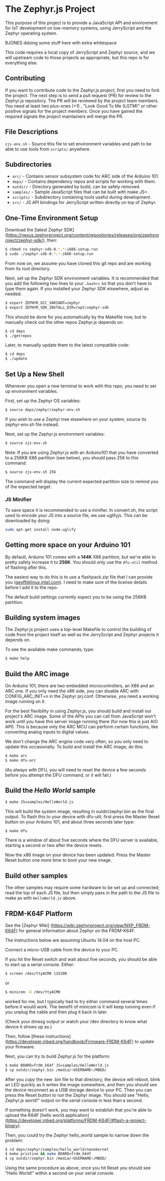 # The Zephyr.js Project

This purpose of this project is to provide a JavaScript API and environment
for IoT development on low-memory systems, using JerryScript and the Zephyr
operating system.

BJONES ddoing some stuff here with extra whitespace


This code requires a local copy of JerryScript and Zephyr source, and we
will upstream code to those projects as appropriate, but this repo is for
everything else.

## Contributing

If you want to contribute code to the Zephyr.js project, first you need to fork the project. The next step is to send a pull request (PR) for review to the Zephyr.js repository. The PR will be reviewed by the project team members. You need at least two plus-ones (+1) , "Look Good To Me (LGTM)" or other positive signals for the project members. Once you have gained the required signals the project maintainers will merge the PR.

## File Descriptions
`zjs-env.sh` - Source this file to set environment variables and path to be
able to use tools from ```scripts/``` anywhere.

## Subdirectories
- `arc/` - Contains sensor subsystem code for ARC side of the Arduino 101.
- `deps/` - Contains dependency repos and scripts for working with them.
- `outdir/` - Directory generated by build, can be safely removed.
- `samples/` - Sample JavaScript files that can be built with make JS=<path>.
- `scripts/` - Subdirectory containing tools useful during development.
- `src/` - JS API bindings for JerryScript written directly on top of Zephyr.

## One-Time Environment Setup
Download the [latest Zephyr SDK] (https://nexus.zephyrproject.org/content/repositories/releases/org/zephyrproject/zephyr-sdk/), then:
```bash
$ chmod +x zephyr-sdk-0.*.*-i686-setup.run
$ sudo ./zephyr-sdk-0.*.*-i686-setup.run
```

From now on, we assume you have cloned this git repo and are working from its
root directory.

Next, set up the Zephyr SDK environment variables. It is recommended that you
add the following two lines to your `.bashrc` so that you don't have to type
them again. If you installed your Zephyr SDK elsewhere, adjust as needed.
```bash
$ export ZEPHYR_GCC_VARIANT=zephyr
$ export ZEPHYR_SDK_INSTALL_DIR=/opt/zephyr-sdk
```

This should be done for you automatically by the Makefile now, but to manually
check out the other repos Zephyr.js depends on:

```bash
$ cd deps
$ ./getrepos
```

Later, to manually update them to the latest compatible code:
```bash
$ cd deps
$ ./update
```

## Set Up a New Shell

Whenever you open a new terminal to work with this repo, you need to set up
environment variables.

First, set up the Zephyr OS variables:
```bash
$ source deps/zephyr/zephyr-env.sh
```

If you wish to use a Zephyr tree elsewhere on your system, source its
zephyr-env.sh file instead.

Next, set up the Zephyr.js environment variables:
```bash
$ source zjs-env.sh
```

Note: If you are using Zephyr.js with an Arduino101 that you have converted to
a 256KB X86 partition (see below), you should pass 256 to this command:
```bash
$ source zjs-env.sh 256
```

The command will display the current expected partition size to remind you of
the expected target.

### JS Minifier

To save space it is recommended to use a minifier. In convert.sh, the script
used to encode your JS into a source file, we use uglifyjs. This can be
downloaded by doing:
```bash
sudo apt-get install node-uglify
```

## Getting more space on your Arduino 101
By default, Arduino 101 comes with a **144K** X86 partition, but we're able to
pretty safely increase it to **256K**. You should only use the `dfu-util`
method of flashing after this.

The easiest way to do this is to use a flashpack.zip file that I can provide
you (geoff@linux.intel.com). I need to make sure of the license details before
I add it to the repo.

The default build settings currently expect you to be using the 256KB partition.

## Building system images
The Zephyr.js project uses a top-level Makefile to control the building of
code from the project itself as well as the JerryScript and Zephyr projects it
depends on.

To see the available make commands, type:

```bash
$ make help
```

## Build the ARC image
On Arduino 101, there are two embedded microcontrollers, an X86 and an ARC one.
If you only need the x86 side, you can disable ARC with CONFIG_ARC_INIT=n in
the Zephyr prj.conf. Otherwise, you need a working image running on it.

For the best flexibility in using Zephyr.js, you should build and install our
project's ARC image. Some of the APIs you can call from JavaScript won't work
until you have this server image running there (for now this is just AIO API).
This is because only the ARC MCU can perform certain functions, like converting
analog inputs to digital values.

We don't change the ARC engine code very often, so you only need to update this
occasionally. To build and install the ARC image, do this:

```bash
$ make arc
$ make dfu-arc
```

(As always with DFU, you will need to reset the device a few seconds before you
attempt the DFU command, or it will fail.)

## Build the *Hello World* sample
```bash
$ make JS=samples/HelloWorld.js
```

This will build the system image, resulting in outdir/zephyr.bin as the final
output. To flash this to your device with dfu-util, first press the Master Reset
button on your Arduino 101, and about three seconds later type:

```bash
$ make dfu
```

There is a window of about five seconds where the DFU server is available,
starting a second or two after the device resets.

Now the x86 image on your device has been updated. Press the Master Reset button
one more time to boot your new image.

## Build other samples
The other samples may require some hardware to be set up and connected; read
the top of each JS file, but then simply pass in the path to the JS file to make
as with `HelloWorld.js` above.

## FRDM-K64F Platform

See the [Zephyr Wiki] (https://wiki.zephyrproject.org/view/NXP_FRDM-K64F) for general information about Zephyr on the FRDM-K64F.

The instructions below are assuming Ubuntu 14.04 on the host PC.

Connect a micro-USB cable from the device to your PC.

If you hit the Reset switch and wait about five seconds, you should be able to
start up a serial console. Either:

```bash
$ screen /dev/ttyACM0 115200
```
or
```bash
$ minicom -D /dev/ttyACM0
```

worked for me, but I typically had to try either command several times before it
would work. The benefit of minicom is it will keep running even if you unplug
the cable and then plug it back in later.

(Check your dmesg output or watch your /dev directory to know what device it
shows up as.)

Then, follow [these instructions] (https://developer.mbed.org/handbook/Firmware-FRDM-K64F) to update your firmware.

Next, you can try to build Zephyr.js for the platform:
```bash
$ make BOARD=frdm_k64f JS=samples/HelloWorld.js
$ cp outdir/zephyr.bin /media/<USERNAME>/MBED/
```

After you copy the new .bin file to that directory, the device will reboot,
blink an LED quickly as it writes the image somewhere, and then you should see
the device reconnect as a USB storage device to your PC. Then you can press the
Reset button to run the Zephyr image. You should see "Hello, Zephyr.js world!"
output on the serial console in less than a second.

If something doesn't work, you may want to establish that you're able to
upload the K64F [hello world application] (https://developer.mbed.org/platforms/FRDM-K64F/#flash-a-project-binary).

Then, you could try the Zephyr hello_world sample to narrow down the problem:
```bash
$ cd deps/zephyr/samples/hello_world/nanokernel
$ make pristine && make BOARD=frdm_k64f
$ cp outdir/zephyr.bin /media/<USERNAME>/MBED/
```

Using the same procedure as above, once you hit Reset you should see
"Hello World!" within a second on your serial console.
